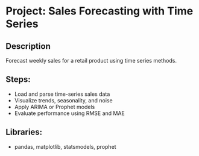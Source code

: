# Project: Sales Forecasting with Time Series

## Description
Forecast weekly sales for a retail product using time series methods.

## Steps:
- Load and parse time-series sales data
- Visualize trends, seasonality, and noise
- Apply ARIMA or Prophet models
- Evaluate performance using RMSE and MAE

## Libraries:
- pandas, matplotlib, statsmodels, prophet
